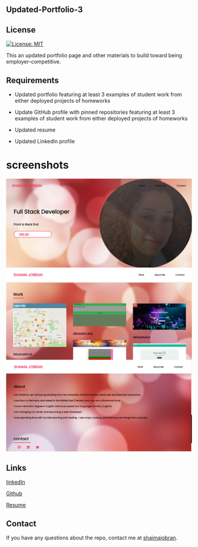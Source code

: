 ## Updated-Portfolio-3
## License
 [![License: MIT](https://img.shields.io/badge/License-MIT-yellow.svg)](https://opensource.org/licenses/MIT)



This an updated portfolio page and other materials to build toward being employer-competitive.

## Requirements

* Updated portfolio featuring at least 3 examples of student work from either deployed projects of homeworks

* Update GitHub profile with pinned repositories featuring at least 3 examples of student work from either deployed projects of homeworks

* Updated resume

* Updated LinkedIn profile

##

# screenshots
![screenshot](images/12.jpg)
![screenshot](images/11.jpg)
![screenshot](images/14.jpg)


## Links
[linkedIn](https://www.linkedin.com/in/shaima-jobran-323472172/)

[Github](https://github.com/shaimajobran)

[Resume](images/Resume.pdf)

## Contact
If you have any questions about the repo, contact me at [shaimajobran](https://github.com/shaimajobran).

